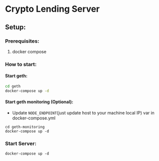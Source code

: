 # Crypto Lending Server

## Setup:
### Prerequisites:
1. docker compose

### How to start:
#### Start geth:
```sh
cd geth
docker-compose up -d
```

#### Start geth monitoring (Optional):
- Update `NODE_ENDPOINT`(just update host to your machine local IP) var in docker-compose.yml
```
cd geth-monitoring
docker-compose up -d
```
### Start Server:
```
docker-compose up -d
```

### 
